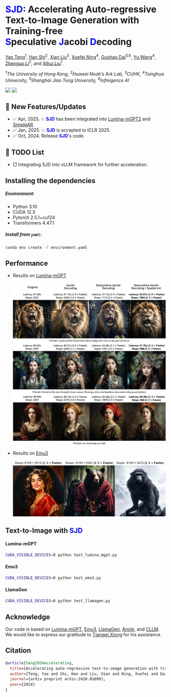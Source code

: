 # <font color=#0000F0>SJD</font>: Accelerating Auto-regressive Text-to-Image Generation with Training-free <br><font color=#0000F0>S</font>peculative <font color=#0000F0>J</font>acobi <font color=#0000F0>D</font>ecoding

[Yao Teng](https://tyshiwo1.github.io/)<sup>1</sup>, [Han Shi](https://han-shi.github.io/)<sup>2</sup>, [Xian Liu](https://alvinliu0.github.io/)<sup>3</sup>, [Xuefei Ning](https://nics-effalg.com/ningxuefei/)<sup>4</sup>, [Guohao Dai](https://dai.sjtu.edu.cn/)<sup>5,6</sup>, [Yu Wang](https://scholar.google.com.hk/citations?user=j8JGVvoAAAAJ)<sup>4</sup>, [Zhenguo Li](https://zhenguol.github.io/)<sup>2</sup>, and [Xihui Liu](https://xh-liu.github.io/)<sup>1</sup>.

*<sup>1</sup>The University of Hong Kong, <sup>2</sup>Huawei Noah’s Ark Lab, <sup>3</sup>CUHK, <sup>4</sup>Tsinghua University, <sup>5</sup>Shanghai Jiao Tong University, <sup>6</sup>Infinigence AI*

<a href='https://arxiv.org/abs/2410.01699'><img src='https://img.shields.io/badge/SJD-Arxiv-red'></a>  <a href=''><img src='https://img.shields.io/badge/ICLR 2025-ICLR 2025'></a>

## 🚩 New Features/Updates

- ✅ Apr, 2025. 💥 **<font color=#0000F0>SJD</font>** has been integrated into [Lumina-mGPT2](https://github.com/Alpha-VLLM/Lumina-mGPT-2.0) and [SimpleAR](https://github.com/akbartus/Simple-AR).
- ✅ Jan, 2025. 💥 **<font color=#0000F0>SJD</font>** is accepted to ICLR 2025.
- ✅ Oct, 2024. Release **<font color=#0000F0>SJD</font>**'s code.

## 🚩 TODO List

- □ Integrating SJD into vLLM framework for further acceleration.

## Installing the dependencies

##### Environment: 

- Python 3.10
- CUDA 12.5
- Pytorch 2.5.1+cu124
- Transformers 4.47.1

##### Install from `yaml`:

```bash
conda env create -f environment.yaml
```

## Performance

- Results on [Lumina-mGPT](https://github.com/Alpha-VLLM/Lumina-mGPT) 

  <img src="assets/real-teaser-latency.jpg" alt="drawing" width="600"/>

- Results on [Emu3](https://github.com/baaivision/Emu3) 

  <img src="assets/emu3-quali.jpg" alt="drawing" width="600"/>

## Text-to-Image with <font color=#0000F0>SJD</font>

#### Lumina-mGPT

```bash
CUDA_VISIBLE_DEVICES=0 python test_lumina_mgpt.py
```

#### Emu3

```bash
CUDA_VISIBLE_DEVICES=0 python test_emu3.py
```

#### LlamaGen

```bash
CUDA_VISIBLE_DEVICES=0 python test_llamagen.py
```

## Acknowledge

Our code is based on [Lumina-mGPT](https://github.com/Alpha-VLLM/Lumina-mGPT), [Emu3](https://github.com/Alpha-VLLM/Lumina-mGPT), [LlamaGen](https://github.com/FoundationVision/LlamaGen), [Anole](https://github.com/GAIR-NLP/anole), and [CLLM](https://github.com/hao-ai-lab/Consistency_LLM). We would like to express our gratitude to [Tianwei Xiong](https://github.com/SilentView) for his assistance.

## Citation

```bibtex
@article{teng2024accelerating,
  title={Accelerating auto-regressive text-to-image generation with training-free speculative jacobi decoding},
  author={Teng, Yao and Shi, Han and Liu, Xian and Ning, Xuefei and Dai, Guohao and Wang, Yu and Li, Zhenguo and Liu, Xihui},
  journal={arXiv preprint arXiv:2410.01699},
  year={2024}
}
```

